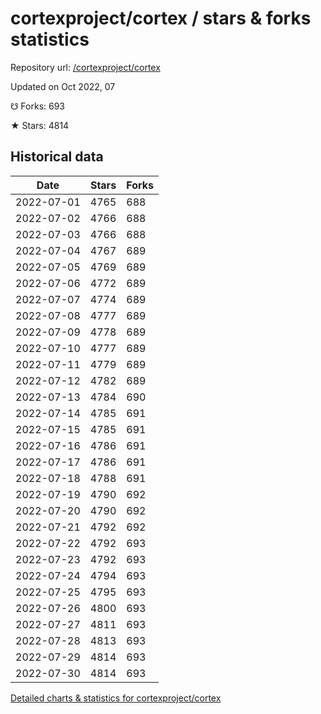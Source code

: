 # cortexproject/cortex / stars & forks statistics

Repository url: [/cortexproject/cortex](https://github.com/cortexproject/cortex)

Updated on Oct 2022, 07

☋ Forks: 693

★ Stars: 4814

## Historical data
| Date | Stars | Forks |
|------|-------|-------|
| 2022-07-01 | 4765 | 688 | 
| 2022-07-02 | 4766 | 688 | 
| 2022-07-03 | 4766 | 688 | 
| 2022-07-04 | 4767 | 689 | 
| 2022-07-05 | 4769 | 689 | 
| 2022-07-06 | 4772 | 689 | 
| 2022-07-07 | 4774 | 689 | 
| 2022-07-08 | 4777 | 689 | 
| 2022-07-09 | 4778 | 689 | 
| 2022-07-10 | 4777 | 689 | 
| 2022-07-11 | 4779 | 689 | 
| 2022-07-12 | 4782 | 689 | 
| 2022-07-13 | 4784 | 690 | 
| 2022-07-14 | 4785 | 691 | 
| 2022-07-15 | 4785 | 691 | 
| 2022-07-16 | 4786 | 691 | 
| 2022-07-17 | 4786 | 691 | 
| 2022-07-18 | 4788 | 691 | 
| 2022-07-19 | 4790 | 692 | 
| 2022-07-20 | 4790 | 692 | 
| 2022-07-21 | 4792 | 692 | 
| 2022-07-22 | 4792 | 693 | 
| 2022-07-23 | 4792 | 693 | 
| 2022-07-24 | 4794 | 693 | 
| 2022-07-25 | 4795 | 693 | 
| 2022-07-26 | 4800 | 693 | 
| 2022-07-27 | 4811 | 693 | 
| 2022-07-28 | 4813 | 693 | 
| 2022-07-29 | 4814 | 693 | 
| 2022-07-30 | 4814 | 693 | 


[Detailed charts & statistics for cortexproject/cortex](https://reviewgithub.com/rep/cortexproject/cortex)
